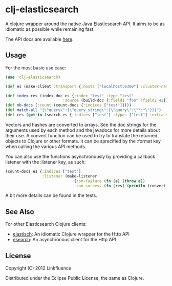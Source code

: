 # clj-elasticsearch

A clojure wrapper around the native Java Elasticsearch API. It aims to be as idiomatic as possible while remaining fast.

The API docs are available [here](http://ngrunwald.github.com/clj-elasticsearch).

## Usage

For the most basic use case:

```clojure
(use 'clj-elasticsearch)

(def es (make-client :transport {:hosts ["localhost:9300"] :cluster-name "elasticsearch"}))

(def index-res (index-doc es {:index "test" :type "test"
                         :source (build-doc {:field1 "foo" :field2 42})}))
(def nb-docs (:count (count-docs {:indices ["test"]})))
(def match-all "{\"query\":{\"query_string\":{\"query\":\"*:*\"}}}")
(def res (get-in (search es {:indices ["test"] :types ["test"] :extra-source match-all}) [:hits :hits]))
```
Vectors and hashes are converted to arrays. See the doc strings for the arguments used by each method and the javadocs for more details about their use. A convert function can be used to try to translate the returned objects to Clojure or other formats. It can be sprecified by the :format key when calling the various API methods.

You can also use the functions asynchronously by providing a callback listener with the :listener key, as such:

```clojure
(count-docs es {:indices ["test"]
                :listener (make-listener
                              {:on-failure (fn [e] (throw e))
                               :on-success (fn [res] (println (convert res :clj)))})})
```
A bit more details can be found in the tests.

## See Also

For other Elasticsearch Clojure clients:

* [elastisch](https://github.com/clojurewerkz/elastisch): An idiomatic Clojure wrapper for the Http API
* [esearch](https://github.com/mpenet/clj-esearch): An asynchronous client for the Http API

## License

Copyright (C) 2012 Linkfluence

Distributed under the Eclipse Public License, the same as Clojure.
